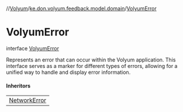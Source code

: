 //[Volyum](../../../index.md)/[ke.don.volyum.feedback.model.domain](../index.md)/[VolyumError](index.md)

# VolyumError

interface [VolyumError](index.md)

Represents an error that can occur within the Volyum application. This interface serves as a marker for different types of errors, allowing for a unified way to handle and display error information.

#### Inheritors

| |
|---|
| [NetworkError](../-network-error/index.md) |